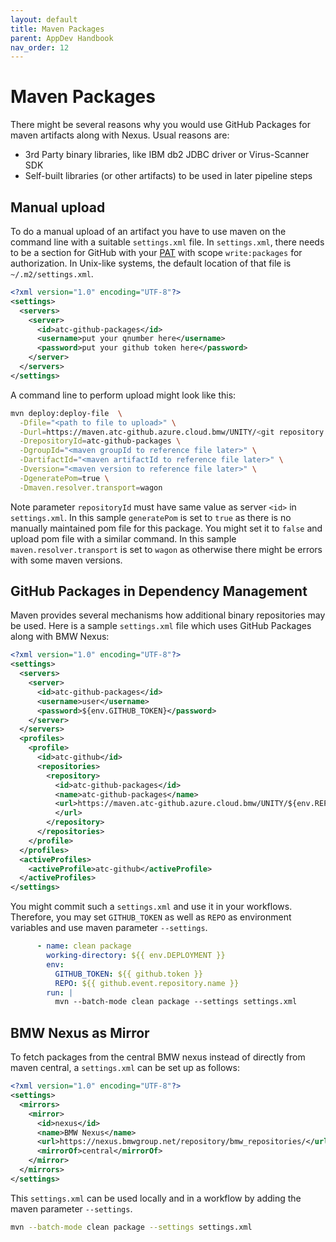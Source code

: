 ```yaml
---
layout: default
title: Maven Packages
parent: AppDev Handbook
nav_order: 12
---
```


# Maven Packages

There might be several reasons why you would use GitHub Packages for maven artifacts along with Nexus. Usual reasons
are:

* 3rd Party binary libraries, like IBM db2 JDBC driver or Virus-Scanner SDK
* Self-built libraries (or other artifacts) to be used in later pipeline steps

## Manual upload

To do a manual upload of an artifact you have to use maven on the command line with a suitable `settings.xml` file.
In `settings.xml`, there needs to be a section for GitHub with
your [PAT](https://docs.github.com/en/authentication/keeping-your-account-and-data-secure/managing-your-personal-access-tokens)
with scope `write:packages` for authorization.
In Unix-like systems, the default location of that file is `~/.m2/settings.xml`.

```xml
<?xml version="1.0" encoding="UTF-8"?>
<settings>
  <servers>
    <server>
      <id>atc-github-packages</id>
      <username>put your qnumber here</username>
      <password>put your github token here</password>
    </server>
  </servers>
</settings>
```

A command line to perform upload might look like this:

```bash
mvn deploy:deploy-file  \
  -Dfile="<path to file to upload>" \
  -Durl=https://maven.atc-github.azure.cloud.bmw/UNITY/<git repository name> \
  -DrepositoryId=atc-github-packages \
  -DgroupId="<maven groupId to reference file later>" \
  -DartifactId="<maven artifactId to reference file later>" \
  -Dversion="<maven version to reference file later>" \
  -DgeneratePom=true \
  -Dmaven.resolver.transport=wagon
```

Note parameter `repositoryId` must have same value as server `<id>` in `settings.xml`. In this sample `generatePom` is
set to `true` as there is no manually maintained pom file for this package. You might set it to `false` and upload pom
file with a similar command. In this sample `maven.resolver.transport` is set to `wagon` as otherwise there might be
errors with some maven versions.

## GitHub Packages in Dependency Management

Maven provides several mechanisms how additional binary repositories may be used. Here is a sample `settings.xml` file
which uses GitHub Packages along with BMW Nexus:

```xml
<?xml version="1.0" encoding="UTF-8"?>
<settings>
  <servers>
    <server>
      <id>atc-github-packages</id>
      <username>user</username>
      <password>${env.GITHUB_TOKEN}</password>
    </server>
  </servers>
  <profiles>
    <profile>
      <id>atc-github</id>
      <repositories>
        <repository>
          <id>atc-github-packages</id>
          <name>atc-github-packages</name>
          <url>https://maven.atc-github.azure.cloud.bmw/UNITY/${env.REPO}/
          </url>
        </repository>
      </repositories>
    </profile>
  </profiles>
  <activeProfiles>
    <activeProfile>atc-github</activeProfile>
  </activeProfiles>
</settings>
```

You might commit such a `settings.xml` and use it in your workflows.
Therefore, you may set `GITHUB_TOKEN` as well as `REPO` as environment variables and use maven parameter `--settings`.

```yaml
      - name: clean package
        working-directory: ${{ env.DEPLOYMENT }}
        env:
          GITHUB_TOKEN: ${{ github.token }}
          REPO: ${{ github.event.repository.name }}
        run: |
          mvn --batch-mode clean package --settings settings.xml
```

## BMW Nexus as Mirror

To fetch packages from the central BMW nexus instead of directly from maven central, a `settings.xml` can be set up as
follows:

```xml
<?xml version="1.0" encoding="UTF-8"?>
<settings>
  <mirrors>
    <mirror>
      <id>nexus</id>
      <name>BMW Nexus</name>
      <url>https://nexus.bmwgroup.net/repository/bmw_repositories/</url>
      <mirrorOf>central</mirrorOf>
    </mirror>
  </mirrors>
</settings>
```

This `settings.xml` can be used locally and in a workflow by adding the maven parameter `--settings`.

```bash
mvn --batch-mode clean package --settings settings.xml
```
